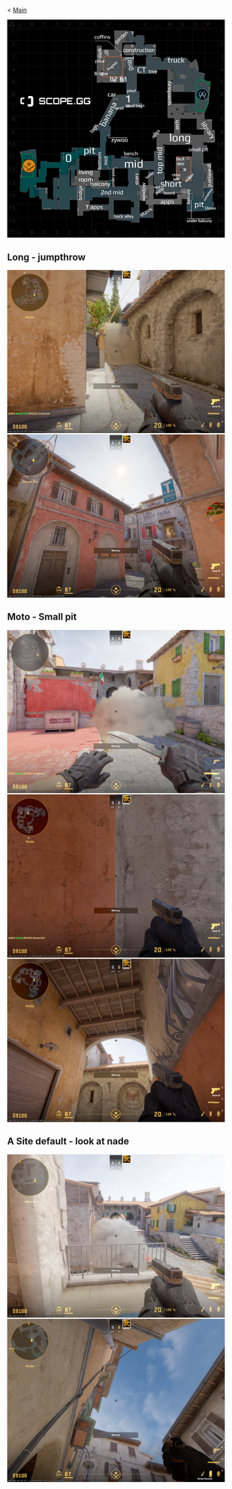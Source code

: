 < [Main](/README.md)

<img src="./positions.1.png">

## Long - jumpthrow

<img src="./t/a/top-mid-long/0.png">
<img src="./t/a/top-mid-long/1.png">

## Moto - Small pit

<img src="./t/a/small-pit/0.png">
<img src="./t/a/small-pit/1.png">
<img src="./t/a/small-pit/2.png">

## A Site default - __look at nade__

<img src="./t/a/site-default/0.png">
<img src="./t/a/site-default/1.png">

